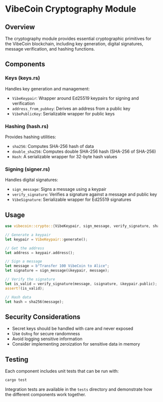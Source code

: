 # VibeCoin Cryptography Module

## Overview

The cryptography module provides essential cryptographic primitives for the VibeCoin blockchain, including key generation, digital signatures, message verification, and hashing functions.

## Components

### Keys (keys.rs)

Handles key generation and management:

- `VibeKeypair`: Wrapper around Ed25519 keypairs for signing and verification
- `address_from_pubkey`: Derives an address from a public key
- `VibePublicKey`: Serializable wrapper for public keys

### Hashing (hash.rs)

Provides hashing utilities:

- `sha256`: Computes SHA-256 hash of data
- `double_sha256`: Computes double SHA-256 hash (SHA-256 of SHA-256)
- `Hash`: A serializable wrapper for 32-byte hash values

### Signing (signer.rs)

Handles digital signatures:

- `sign_message`: Signs a message using a keypair
- `verify_signature`: Verifies a signature against a message and public key
- `VibeSignature`: Serializable wrapper for Ed25519 signatures

## Usage

```rust
use vibecoin::crypto::{VibeKeypair, sign_message, verify_signature, sha256};

// Generate a keypair
let keypair = VibeKeypair::generate();

// Get the address
let address = keypair.address();

// Sign a message
let message = b"Transfer 100 VibeCoin to Alice";
let signature = sign_message(&keypair, message);

// Verify the signature
let is_valid = verify_signature(message, &signature, &keypair.public);
assert!(is_valid);

// Hash data
let hash = sha256(message);
```

## Security Considerations

- Secret keys should be handled with care and never exposed
- Use `OsRng` for secure randomness
- Avoid logging sensitive information
- Consider implementing zeroization for sensitive data in memory

## Testing

Each component includes unit tests that can be run with:

```bash
cargo test
```

Integration tests are available in the `tests` directory and demonstrate how the different components work together.
